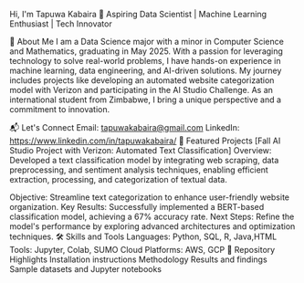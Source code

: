 Hi, I'm Tapuwa Kabaira 👋
Aspiring Data Scientist | Machine Learning Enthusiast | Tech Innovator

🌟 About Me
I am a Data Science major with a minor in Computer Science and Mathematics, graduating in May 2025. With a passion for leveraging technology to solve real-world problems, I have hands-on experience in machine learning, data engineering, and AI-driven solutions. My journey includes projects like developing an automated website categorization model with Verizon and participating in the AI Studio Challenge. As an international student from Zimbabwe, I bring a unique perspective and a commitment to innovation.

📬 Let's Connect
Email: tapuwakabaira@gmail.com
LinkedIn: https://www.linkedin.com/in/tapuwakabaira/
🚀 Featured Projects
[Fall AI Studio Project with Verizon: Automated Text Classification]
Overview: Developed a text classification model by integrating web scraping, data preprocessing, and sentiment analysis techniques, enabling efficient extraction, processing, and categorization of textual data.

Objective: Streamline text categorization to enhance user-friendly website organization.
Key Results: Successfully implemented a BERT-based classification model, achieving a 67% accuracy rate.
Next Steps: Refine the model's performance by exploring advanced architectures and optimization techniques.
🛠️ Skills and Tools
Languages: Python, SQL, R, Java,HTML
Tools: Jupyter, Colab, SUMO
Cloud Platforms: AWS, GCP
📖 Repository Highlights
Installation instructions
Methodology
Results and findings
Sample datasets and Jupyter notebooks
